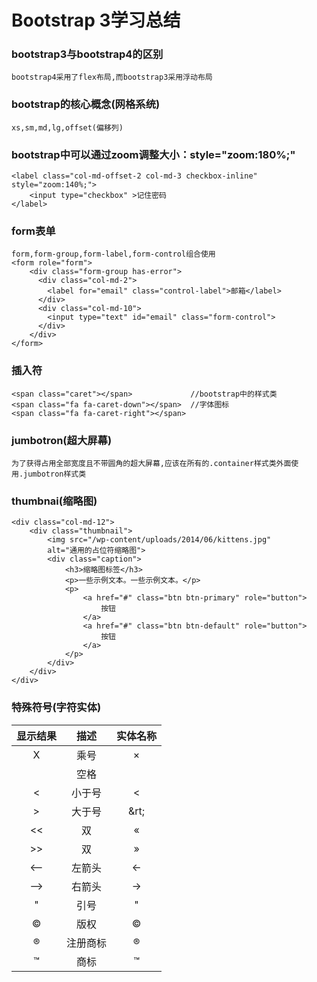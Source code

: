 # Bootstrap 3学习总结

### bootstrap3与bootstrap4的区别
	bootstrap4采用了flex布局,而bootstrap3采用浮动布局

### bootstrap的核心概念(网格系统)
	xs,sm,md,lg,offset(偏移列)

### bootstrap中可以通过zoom调整大小：style="zoom:180%;"
	<label class="col-md-offset-2 col-md-3 checkbox-inline" style="zoom:140%;">
		<input type="checkbox" >记住密码
	</label> ​​​​

### form表单
	form,form-group,form-label,form-control组合使用
	<form role="form">
		<div class="form-group has-error">
	      <div class="col-md-2">
	        <label for="email" class="control-label">邮箱</label>
	      </div>
	      <div class="col-md-10">
	        <input type="text" id="email" class="form-control">
	      </div>
	    </div>
	</form>

### 插入符
	<span class="caret"></span>				//bootstrap中的样式类
	<span class="fa fa-caret-down"></span>  //字体图标
	<span class="fa fa-caret-right"></span>

### jumbotron(超大屏幕)
	为了获得占用全部宽度且不带圆角的超大屏幕,应该在所有的.container样式类外面使用.jumbotron样式类

### thumbnai(缩略图)
	<div class="col-md-12">
		<div class="thumbnail">
            <img src="/wp-content/uploads/2014/06/kittens.jpg" 
            alt="通用的占位符缩略图">
            <div class="caption">
                <h3>缩略图标签</h3>
                <p>一些示例文本。一些示例文本。</p>
                <p>
                    <a href="#" class="btn btn-primary" role="button">
                        按钮
                    </a> 
                    <a href="#" class="btn btn-default" role="button">
                        按钮
                    </a>
                </p>
            </div>
        </div>
	</div>

### 特殊符号(字符实体)
|显示结果|描述|实体名称|
|:---:|:---:|:---:|	
|X|乘号|&times;|
| |空格|&nbsp;|
|<|小于号|&lt;|
|>|大于号|&rt;|
|<<|双|&laquo;|
|>>|双|&raquo;|
|<—|左箭头|&larr;|
|—>|右箭头|&rarr;|
|"|引号|&quot;|
|©|版权|&copy;|
|®|注册商标|&reg;|
|™|商标|&trade;|
